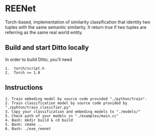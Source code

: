 # REENet
Torch-based, implementation of similarity classification that identity two tuples with the same semantic similarity. It return true if two tuples are referring as the same real world entity.

Build and start Ditto locally
-------
In order to build Ditto, you'll need
```
1.  torch/script.h
2.  Torch >= 1.0
```

Instructions
-------
```
1. Train embeding model by source code provided "./python/train".
2. Train classification model by source code provided by "./pyhton/train_classifier.py"
3. Copy your classification and embeding models to "./models/"
5. Check path of your models in "./examples/main.cc"
4. Bash: mkdir build & cd build
5. Bash: cmake ..
6. Bash: ./exe_reenet
```

